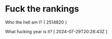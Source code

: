 # Fuck the rankings

Who the hell am I?
{ 2514820 }

What fucking year is it?
[ 2024-07-29T20:26:43Z ]
